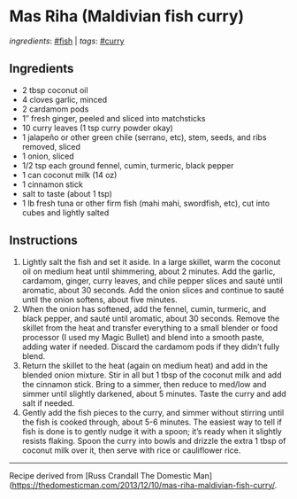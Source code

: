 # Mas Riha (Maldivian fish curry)

*ingredients*: [#fish](../ingredients/fish.md) | *tags*: [#curry](../tags/curry.md)

## Ingredients

- 2 tbsp coconut oil
- 4 cloves garlic, minced
- 2 cardamom pods
- 1″ fresh ginger, peeled and sliced into matchsticks
- 10 curry leaves (1 tsp curry powder okay)
- 1 jalapeño or other green chile (serrano, etc), stem, seeds, and ribs removed, sliced
- 1 onion, sliced
- 1/2 tsp each ground fennel, cumin, turmeric, black pepper
- 1 can coconut milk (14 oz)
- 1 cinnamon stick
- salt to taste (about 1 tsp)
- 1 lb fresh tuna or other firm fish (mahi mahi, swordfish, etc), cut into cubes and lightly salted

## Instructions

1. Lightly salt the fish and set it aside. In a large skillet, warm the coconut oil on medium heat until shimmering, about 2 minutes. Add the garlic, cardamom, ginger, curry leaves, and chile pepper slices and sauté until aromatic, about 30 seconds. Add the onion slices and continue to sauté until the onion softens, about five minutes.
2. When the onion has softened, add the fennel, cumin, turmeric, and black pepper, and sauté until aromatic, about 30 seconds. Remove the skillet from the heat and transfer everything to a small blender or food processor (I used my Magic Bullet) and blend into a smooth paste, adding water if needed. Discard the cardamom pods if they didn’t fully blend.
3. Return the skillet to the heat (again on medium heat) and add in the blended onion mixture. Stir in all but 1 tbsp of the coconut milk and add the cinnamon stick. Bring to a simmer, then reduce to med/low and simmer until slightly darkened, about 5 minutes. Taste the curry and add salt if needed.
4. Gently add the fish pieces to the curry, and simmer without stirring until the fish is cooked through, about 5-6 minutes. The easiest way to tell if fish is done is to gently nudge it with a spoon; it’s ready when it slightly resists flaking. Spoon the curry into bowls and drizzle the extra 1 tbsp of coconut milk over it, then serve with rice or cauliflower rice.

---

Recipe derived from [Russ Crandall The Domestic Man](https://thedomesticman.com/2013/12/10/mas-riha-maldivian-fish-curry/.
